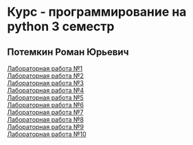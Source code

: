 # Курс - программирование на python 3 семестр  
## Потемкин Роман Юрьевич 
[Лабораторная работа №1](https://github.com/garigaris/prog-3-python/blob/main/LRS/LR2/%D0%9E%D1%82%D1%87%D0%B5%D1%82%D0%9B%D0%A02.md) \
[Лабораторная работа №2]() \
[Лабораторная работа №3]() \
[Лабораторная работа №4]() \
[Лабораторная работа №5]() \
[Лабораторная работа №6]() \
[Лабораторная работа №7]() \
[Лабораторная работа №8]() \
[Лабораторная работа №9]() \
[Лабораторная работа №10]()
